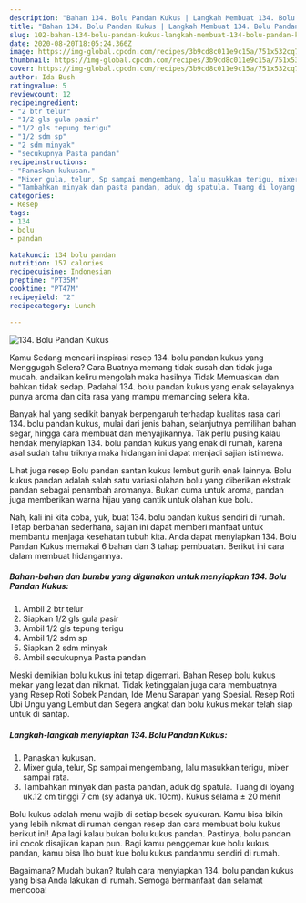 ```yaml
---
description: "Bahan 134. Bolu Pandan Kukus | Langkah Membuat 134. Bolu Pandan Kukus Yang Sempurna"
title: "Bahan 134. Bolu Pandan Kukus | Langkah Membuat 134. Bolu Pandan Kukus Yang Sempurna"
slug: 102-bahan-134-bolu-pandan-kukus-langkah-membuat-134-bolu-pandan-kukus-yang-sempurna
date: 2020-08-20T18:05:24.366Z
image: https://img-global.cpcdn.com/recipes/3b9cd8c011e9c15a/751x532cq70/134-bolu-pandan-kukus-foto-resep-utama.jpg
thumbnail: https://img-global.cpcdn.com/recipes/3b9cd8c011e9c15a/751x532cq70/134-bolu-pandan-kukus-foto-resep-utama.jpg
cover: https://img-global.cpcdn.com/recipes/3b9cd8c011e9c15a/751x532cq70/134-bolu-pandan-kukus-foto-resep-utama.jpg
author: Ida Bush
ratingvalue: 5
reviewcount: 12
recipeingredient:
- "2 btr telur"
- "1/2 gls gula pasir"
- "1/2 gls tepung terigu"
- "1/2 sdm sp"
- "2 sdm minyak"
- "secukupnya Pasta pandan"
recipeinstructions:
- "Panaskan kukusan."
- "Mixer gula, telur, Sp sampai mengembang, lalu masukkan terigu, mixer sampai rata."
- "Tambahkan minyak dan pasta pandan, aduk dg spatula. Tuang di loyang uk.12 cm tinggi 7 cm (sy adanya uk. 10cm). Kukus selama ± 20 menit"
categories:
- Resep
tags:
- 134
- bolu
- pandan

katakunci: 134 bolu pandan 
nutrition: 157 calories
recipecuisine: Indonesian
preptime: "PT35M"
cooktime: "PT47M"
recipeyield: "2"
recipecategory: Lunch

---
```



![134. Bolu Pandan Kukus](https://img-global.cpcdn.com/recipes/3b9cd8c011e9c15a/751x532cq70/134-bolu-pandan-kukus-foto-resep-utama.jpg)

Kamu Sedang mencari inspirasi resep 134. bolu pandan kukus yang Menggugah Selera? Cara Buatnya memang tidak susah dan tidak juga mudah. andaikan keliru mengolah maka hasilnya Tidak Memuaskan dan bahkan tidak sedap. Padahal 134. bolu pandan kukus yang enak selayaknya punya aroma dan cita rasa yang mampu memancing selera kita.

Banyak hal yang sedikit banyak berpengaruh terhadap kualitas rasa dari 134. bolu pandan kukus, mulai dari jenis bahan, selanjutnya pemilihan bahan segar, hingga cara membuat dan menyajikannya. Tak perlu pusing kalau hendak menyiapkan 134. bolu pandan kukus yang enak di rumah, karena asal sudah tahu triknya maka hidangan ini dapat menjadi sajian istimewa.

Lihat juga resep Bolu pandan santan kukus lembut gurih enak lainnya. Bolu kukus pandan adalah salah satu variasi olahan bolu yang diberikan ekstrak pandan sebagai penambah aromanya. Bukan cuma untuk aroma, pandan juga memberikan warna hijau yang cantik untuk olahan kue bolu.


Nah, kali ini kita coba, yuk, buat 134. bolu pandan kukus sendiri di rumah. Tetap berbahan sederhana, sajian ini dapat memberi manfaat untuk membantu menjaga kesehatan tubuh kita. Anda dapat menyiapkan 134. Bolu Pandan Kukus memakai 6 bahan dan 3 tahap pembuatan. Berikut ini cara dalam membuat hidangannya.

<!--inarticleads1-->

##### Bahan-bahan dan bumbu yang digunakan untuk menyiapkan 134. Bolu Pandan Kukus:

1. Ambil 2 btr telur
1. Siapkan 1/2 gls gula pasir
1. Ambil 1/2 gls tepung terigu
1. Ambil 1/2 sdm sp
1. Siapkan 2 sdm minyak
1. Ambil secukupnya Pasta pandan


Meski demikian bolu kukus ini tetap digemari. Bahan Resep bolu kukus mekar yang lezat dan nikmat. Tidak ketinggalan juga cara membuatnya yang Resep Roti Sobek Pandan, Ide Menu Sarapan yang Spesial. Resep Roti Ubi Ungu yang Lembut dan Segera angkat dan bolu kukus mekar telah siap untuk di santap. 

<!--inarticleads2-->

##### Langkah-langkah menyiapkan 134. Bolu Pandan Kukus:

1. Panaskan kukusan.
1. Mixer gula, telur, Sp sampai mengembang, lalu masukkan terigu, mixer sampai rata.
1. Tambahkan minyak dan pasta pandan, aduk dg spatula. Tuang di loyang uk.12 cm tinggi 7 cm (sy adanya uk. 10cm). Kukus selama ± 20 menit


Bolu kukus adalah menu wajib di setiap besek syukuran. Kamu bisa bikin yang lebih nikmat di rumah dengan resep dan cara membuat bolu kukus berikut ini! Apa lagi kalau bukan bolu kukus pandan. Pastinya, bolu pandan ini cocok disajikan kapan pun. Bagi kamu penggemar kue bolu kukus pandan, kamu bisa lho buat kue bolu kukus pandanmu sendiri di rumah. 

Bagaimana? Mudah bukan? Itulah cara menyiapkan 134. bolu pandan kukus yang bisa Anda lakukan di rumah. Semoga bermanfaat dan selamat mencoba!
